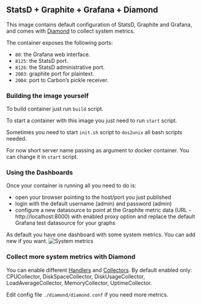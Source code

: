 StatsD + Graphite + Grafana + Diamond
---------------------------------------------

This image contains default configuration of StatsD, Graphite and Grafana, and comes with [Diamond](https://github.com/BrightcoveOS/Diamond) to collect system metrics.

The container exposes the following ports:

- `80`: the Grafana web interface.
- `8125`: the StatsD port.
- `8126`: the StatsD administrative port.
- `2003`: graphite port for plaintext.
- `2004`: port to Carbon’s pickle receiver.

### Building the image yourself ###
To build container just run `build` script.

To start a container with this image you just need to run `start` script.

Sometimes you need to start `init.sh` script to `dos2unix` all bash scripts needed.

For now short server name passing as argument to docker container. You can change it in `start` script.


### Using the Dashboards ###

Once your container is running all you need to do is:
- open your browser pointing to the host/port you just published
- login with the default username (admin) and password (admin)
- configure a new datasource to point at the Graphite metric data (URL - http://localhost:8000) with enabled proxy option and replace the default Grafana test datasource for your graphs

As default you have one dashboard with some system metrics. You can add new if you want.
![System metrics](https://cloud.githubusercontent.com/assets/1946939/10747065/3301174e-7c62-11e5-9c76-02c6d1ac8134.png)

### Collect more system metrics with Diamond ###

You can enable different [Handlers](https://github.com/python-diamond/Diamond/wiki/Handlers) and [Collectors](https://github.com/python-diamond/Diamond/wiki/Collectors). By default enabled only: CPUCollector, DiskSpaceCollector, DiskUsageCollector, LoadAverageCollector, MemoryCollector, UptimeCollector. 

Edit config file `./diamond/diamond.conf` if you need more metrics.

